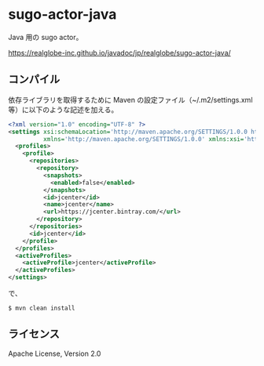 # sugo-actor-java

Java 用の sugo actor。

https://realglobe-inc.github.io/javadoc/jp/realglobe/sugo-actor-java/


## コンパイル

依存ライブラリを取得するために Maven の設定ファイル（~/.m2/settings.xml 等）に以下のような記述を加える。

```xml
<?xml version="1.0" encoding="UTF-8" ?>
<settings xsi:schemaLocation='http://maven.apache.org/SETTINGS/1.0.0 http://maven.apache.org/xsd/settings-1.0.0.xsd'
          xmlns='http://maven.apache.org/SETTINGS/1.0.0' xmlns:xsi='http://www.w3.org/2001/XMLSchema-instance'>
  <profiles>
    <profile>
      <repositories>
        <repository>
          <snapshots>
            <enabled>false</enabled>
          </snapshots>
          <id>jcenter</id>
          <name>jcenter</name>
          <url>https://jcenter.bintray.com/</url>
        </repository>
      </repositories>
      <id>jcenter</id>
    </profile>
  </profiles>
  <activeProfiles>
    <activeProfile>jcenter</activeProfile>
  </activeProfiles>
</settings>
```

で、

```shell-session
$ mvn clean install
```


## ライセンス

Apache License, Version 2.0
